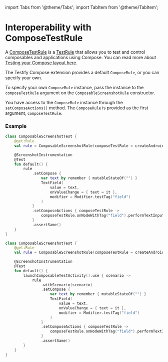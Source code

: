 import Tabs from '@theme/Tabs';
import TabItem from '@theme/TabItem';

# Interoperability with ComposeTestRule


A [ComposeTestRule](https://developer.android.com/reference/kotlin/androidx/compose/ui/test/junit4/ComposeTestRule) is a [TestRule](https://junit.org/junit4/javadoc/4.12/org/junit/rules/TestRule.html) that allows you to test and control composables and applications using Compose. You can read more about [Testing your Compose layout here](https://developer.android.com/jetpack/compose/testing).

The Testify Compose extension provides a default `ComposeRule`, or you can specify your own.

To specify your own `ComposeRule` instance, pass the instance to the `composeTestRule` argument on the `ComposableScreenshotRule` constructor.

You have access to the `ComposeRule` instance through the `setComposeActions()` method. The `ComposeRule` is provided as the first argument, `composeTestRule`.


### Example

<Tabs>
<TabItem value="test" label="ComposableScreenshotRule">

```kotlin
class ComposableScreenshotTest {
    @get:Rule
    val rule = ComposableScreenshotRule(composeTestRule = createAndroidComposeRule(ComposableTestActivity::class.java))

    @ScreenshotInstrumentation
    @Test
    fun default() {
        rule
            .setCompose {
                var text by remember { mutableStateOf("") }
                TextField(
                    value = text,
                    onValueChange = { text = it },
                    modifier = Modifier.testTag("field")
                )
            }
            .setComposeActions { composeTestRule ->
                composeTestRule.onNodeWithTag("field").performTextInput("testify")
            }
            .assertSame()
    }
}
```

</TabItem>
<TabItem value="scenario" label="ComposableScreenshotScenarioRule">

```kotlin
class ComposableScreenshotTest {
    @get:Rule
    val rule = ComposableScreenshotRule(composeTestRule = createAndroidComposeRule(ComposableTestActivity::class.java))

    @ScreenshotInstrumentation
    @Test
    fun default() {
        launchComposableTestActivity().use { scenario ->
            rule
                .withScenario(scenario)
                .setCompose {
                    var text by remember { mutableStateOf("") }
                    TextField(
                        value = text,
                        onValueChange = { text = it },
                        modifier = Modifier.testTag("field")
                    )
                }
                .setComposeActions { composeTestRule ->
                    composeTestRule.onNodeWithTag("field").performTextInput("testify")
                }
                .assertSame()
        }
    }
}
```

</TabItem>
</Tabs>






